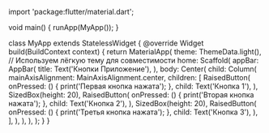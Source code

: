 import 'package:flutter/material.dart';

void main() {
  runApp(MyApp());
}

class MyApp extends StatelessWidget {
  @override
  Widget build(BuildContext context) {
    return MaterialApp(
      theme: ThemeData.light(), // Используем лёгкую тему для совместимости
      home: Scaffold(
        appBar: AppBar(
          title: Text('Кнопки Приложение'),
        ),
        body: Center(
          child: Column(
            mainAxisAlignment: MainAxisAlignment.center,
            children: <Widget>[
              RaisedButton(
                onPressed: () {
                  print('Первая кнопка нажата');
                },
                child: Text('Кнопка 1'),
              ),
              SizedBox(height: 20),
              RaisedButton(
                onPressed: () {
                  print('Вторая кнопка нажата');
                },
                child: Text('Кнопка 2'),
              ),
              SizedBox(height: 20),
              RaisedButton(
                onPressed: () {
                  print('Третья кнопка нажата');
                },
                child: Text('Кнопка 3'),
              ),
            ],
          ),
        ),
      ),
    );
  }
}
